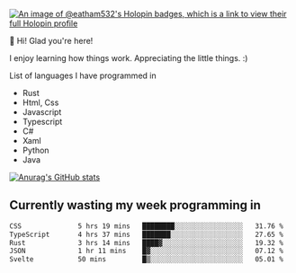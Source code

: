 [![An image of @eatham532's Holopin badges, which is a link to view their full Holopin profile](https://holopin.me/eatham532)](https://holopin.io/@eatham532)


👋 Hi! Glad you're here!

I enjoy learning how things work. Appreciating the little things. :)


List of languages I have programmed in
- Rust
- Html, Css
- Javascript
- Typescript
- C#
- Xaml
- Python
- Java

[![Anurag's GitHub stats](https://github-readme-stats.vercel.app/api?username=Eatham532&theme=dark)](https://github.com/anuraghazra/github-readme-stats)


## Currently wasting my week programming in
<!--START_SECTION:waka-->

```txt
CSS              5 hrs 19 mins   ████████░░░░░░░░░░░░░░░░░   31.76 %
TypeScript       4 hrs 37 mins   ███████░░░░░░░░░░░░░░░░░░   27.65 %
Rust             3 hrs 14 mins   ████▓░░░░░░░░░░░░░░░░░░░░   19.32 %
JSON             1 hr 11 mins    █▓░░░░░░░░░░░░░░░░░░░░░░░   07.12 %
Svelte           50 mins         █▒░░░░░░░░░░░░░░░░░░░░░░░   05.01 %
```

<!--END_SECTION:waka-->
